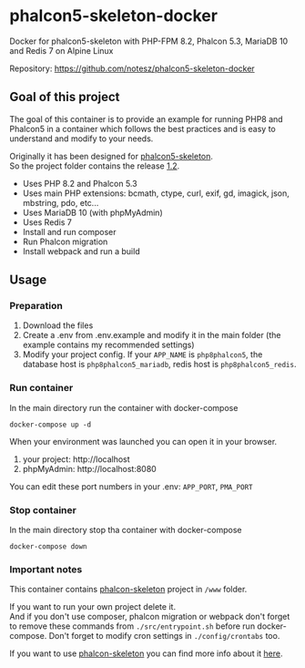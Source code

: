 # phalcon5-skeleton-docker
Docker for phalcon5-skeleton with PHP-FPM 8.2, Phalcon 5.3, MariaDB 10 and Redis 7 on Alpine Linux

Repository: https://github.com/notesz/phalcon5-skeleton-docker

## Goal of this project
The goal of this container is to provide an example for running PHP8 and Phalcon5 in a container which follows the best practices and is easy to understand and modify to your needs.

Originally it has been designed for [phalcon5-skeleton](https://github.com/notesz/phalcon5-skeleton). \
So the project folder contains the release [1.2](https://github.com/notesz/phalcon5-skeleton/releases/tag/1.2).

* Uses PHP 8.2 and Phalcon 5.3
* Uses main PHP extensions: bcmath, ctype, curl, exif, gd, imagick, json, mbstring, pdo, etc...
* Uses MariaDB 10 (with phpMyAdmin)
* Uses Redis 7
* Install and run composer
* Run Phalcon migration
* Install webpack and run a build

## Usage

### Preparation

1. Download the files
2. Create a .env from .env.example and modify it in the main folder (the example contains my recommended settings)
3. Modify your project config. If your `APP_NAME` is `php8phalcon5`, the database host is `php8phalcon5_mariadb`, redis host is `php8phalcon5_redis`.

### Run container

In the main directory run the container with docker-compose

```shell
docker-compose up -d
```

When your environment was launched you can open it in your browser.

1. your project: http://localhost
2. phpMyAdmin: http://localhost:8080

You can edit these port numbers in your .env: `APP_PORT`, `PMA_PORT`

### Stop container

In the main directory stop tha container with docker-compose

```shell
docker-compose down
```

### Important notes

This container contains [phalcon-skeleton](https://github.com/notesz/phalcon5-skeleton) project in `/www` folder.

If you want to run your own project delete it. \
And if you don't use composer, phalcon migration or webpack don't forget to remove these commands from `./src/entrypoint.sh` before run docker-compose. Don't forget to modify cron settings in `./config/crontabs` too.

If you want to use [phalcon-skeleton](https://github.com/notesz/phalcon5-skeleton) you can find more info about it [here](https://github.com/notesz/phalcon5-skeleton).
